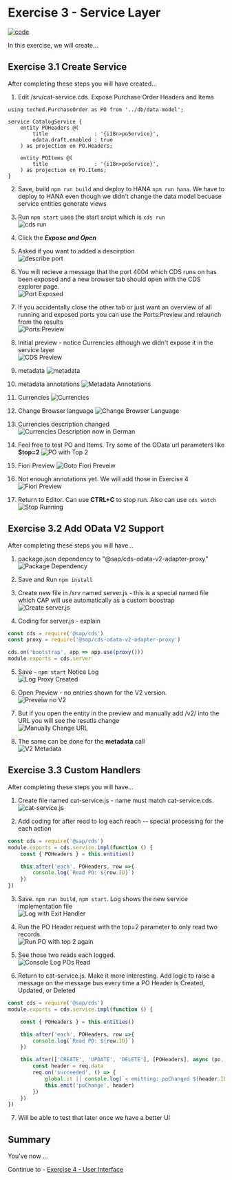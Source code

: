 # Exercise 3 - Service Layer

[![code](https://flat.badgen.net/badge/code/available/green?icon=github)](./code/)

In this exercise, we will create...

## Exercise 3.1 Create Service

After completing these steps you will have created...

1. Edit /srv/cat-service.cds. Expose Purchase Order Headers and Items

```cds
using teched.PurchaseOrder as PO from '../db/data-model';

service CatalogService {
    entity POHeaders @(
        title               : '{i18n>poService}',
        odata.draft.enabled : true
    ) as projection on PO.Headers;

    entity POItems @(
        title               : '{i18n>poService}',
    ) as projection on PO.Items;
}
```

2. Save, build ```npm run build``` and deploy to HANA ```npm run hana```.  We have to deploy to HANA even though we didn't change the data model becuase service entities generate views

3. Run ```npm start``` uses the start srcipt which is ```cds run``` </br>![cds run](images/cds_run.png)

4. Click the ***Expose and Open***

5. Asked if you want to added a descirption </br>![describe port](images/expose_description.png)

6. You will recieve a message that the port 4004 which CDS runs on has been exposed and a new browser tab should open with the CDS explorer page.</br>![Port Exposed](images/port_exposed.png)

7. If you accidentally close the other tab or just want an overview of all running and exposed ports you can use the Ports:Preview and relaunch from the results</br>![Ports:Preview](images/ports_preview.png)

8. Initial preview - notice Currencies although we didn't expose it in the service layer </br>![CDS Preview](images/cds_preview.png)

9. metadata ![metadata](images/metadata1.png)

10. metadata annotations ![Metadata Annotations](images/metadata_annotations.png)

11. Currencies ![Currencies](images/currencies.png)

12. Change Browser language ![Change Browser Language](images/change_browser_lang.png)

13. Currencies description changed ![Currencies Description now in German](images/currencies_german_desc.png)

14. Feel free to test PO and Items.  Try some of the OData url parameters like **$top=2** ![PO with Top 2](images/po_with_top_2.png)

15. Fiori Preview ![Goto Fiori Preveiw](images/goto_fiori_preview.png)

16. Not enough annotations yet. We will add those in Exercise 4 ![Fiori Preview](images/fiori_preview_running.png)

17. Return to Editor. Can use **CTRL+C** to stop run. Also can use ```cds watch``` ![Stop Running](images/stop_running_service.png)

## Exercise 3.2 Add OData V2 Support

After completing these steps you will have...

1. package.json dependency to "@sap/cds-odata-v2-adapter-proxy" </br>![Package Dependency](images/package_json_odatav2.png)

2. Save and Run ```npm install```

3. Create new file in /srv named server.js - this is a special named file which CAP will use automatically as a custom boostrap </br>![Create server.js](images/create_server_js.png)

4. Coding for server.js - explain

```javascript
const cds = require('@sap/cds')
const proxy = require('@sap/cds-odata-v2-adapter-proxy')

cds.on('bootstrap', app => app.use(proxy()))
module.exports = cds.server
```

5. Save - ```npm start```  Notice Log </br>![Log Proxy Created](images/log_proxy_created.png)

6. Open Preview - no entries shown for the V2 version. </br> ![Preveiw no V2](images/preview_no_v2.png)

7. But if you open the entity in the preview and manually add /v2/ into the URL you will see the resutls change</br>![Manually Change URL](images/currencies_v2.png)

8. The same can be done for the **metadata** call</br>![V2 Metadata](images/metadata_v2.png)

## Exercise 3.3 Custom Handlers

After completing these steps you will have...

1. Create file named cat-service.js - name must match cat-service.cds. </br>![cat-service.js](images/cat_service_js.png)

2. Add coding for after read to log each reach -- special processing for the each action

```JavaScript
const cds = require('@sap/cds')
module.exports = cds.service.impl(function () {
    const { POHeaders } = this.entities()

    this.after('each', POHeaders, row =>{
        console.log(`Read PO: ${row.ID}`)
    })
})
```

3. Save. ```npm run build```, ```npm start```.  Log shows the new service implementation file </br>![Log with Exit Handler](images/log_with_exit_handler.png)

4. Run the PO Header request with the top=2 parameter to only read two records. </br>![Run PO with top 2 again](images/read_po_with_top_2_again.png)

5. See those two reads each logged. <br>![Console Log POs Read](images/console_log_for_pos_read.png)

6. Return to cat-service.js. Make it more interesting.  Add logic to raise a message on the message bus every time a PO Header is Created, Updated, or Deleted

```JavaScript
const cds = require('@sap/cds')
module.exports = cds.service.impl(function () {

    const { POHeaders } = this.entities()

    this.after('each', POHeaders, row =>{
        console.log(`Read PO: ${row.ID}`)
    })

    this.after(['CREATE', 'UPDATE', 'DELETE'], [POHeaders], async (po, req) => {
        const header = req.data
        req.on('succeeded', () => {
            global.it || console.log(`< emitting: poChanged ${header.ID}`)
            this.emit('poChange', header)
        })
    })
})
```

7. Will be able to test that later once we have a better UI

## Summary

You've now ...

Continue to - [Exercise 4 - User Interface](../ex4/README.md)